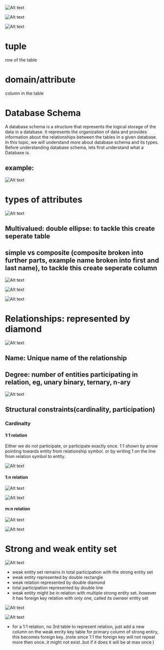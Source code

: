 ![Alt text](image-60.png)

![Alt text](image-61.png)

![Alt text](image-62.png)

# tuple
row of the table

# domain/attribute
column in the table

# Database Schema
A database schema is a structure that represents the logical storage of the data in a database. It represents the organization of data and provides information about the relationships between the tables in a given database. In this topic, we will understand more about database schema and its types. Before understanding database schema, lets first understand what a Database is.

## example:

![Alt text](image-63.png)

# types of attributes

![Alt text](image-64.png)

## Multivalued: double ellipse: to tackle this create seperate table
## simple vs composite (composite broken into further parts, example name broken into first and last name), to tackle this create seperate column

![Alt text](image-65.png)

![Alt text](image-66.png)

![Alt text](image-67.png)

# Relationships: represented by diamond

![Alt text](image-68.png)


## Name:  Unique name of the relationship

## Degree: number of entities participating in relation, eg, unary binary, ternary, n-ary

![Alt text](image-69.png)



## Structural constraints(cardinality, participation)

### Cardinalty

#### 1:1 relation
Either we do not participate, or participate exactly once.
1:1 shown by arrow pointing towards entity from relationship symbol.
or by writing 1 on the line from relation symbol to entity.

![Alt text](image-70.png)


#### 1:n relation

![Alt text](image-71.png)

![Alt text](image-75.png)


#### m:n relation

![Alt text](image-72.png)


![Alt text](image-73.png)


# Strong and weak entity set

![Alt text](image-78.png)

- weak entity set remains in total participation with the strong entity set
- weak entity represented by double rectangle
- weak relation represented by double diamond
- total participation represented by double line
- weak entity might be in relation with multiple strong entity set..however it has foreign key relation with only one, called its owneer entity set

![Alt text](image-79.png)


![Alt text](image-80.png)

- for a 1:1 relation, no 3rd table to represent relation, just add a new column on the weak enrity key table for primary column of strong entiry, this becomes foreign key..(note since 1:1 the foreign key will not repeat more then once..it might not exist..but if it does it will be at max once.)